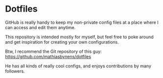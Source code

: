 Dotfiles
========
GitHub is really handy to keep my non-private config files
at a place where I can access and edit them anytime.

This repository is intended mostly for myself,
but feel free to poke around and get inspiration
for creating your own configurations.

Btw, I recommend the Git repository of this guy:
https://github.com/mathiasbynens/dotfiles

He has all kinds of really cool configs, and
enjoys contributions by many followers.

